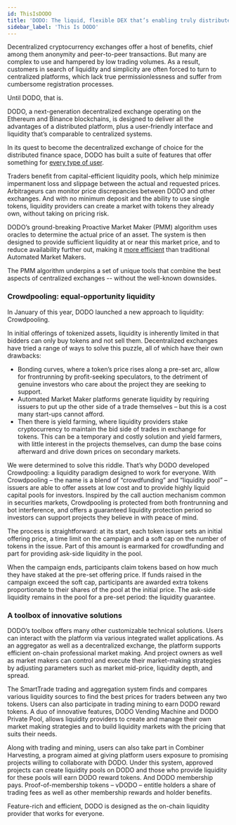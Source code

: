 ```yaml
---
id: ThisIsDODO
title: 'DODO: The liquid, flexible DEX that’s enabling truly distributed finance' 
sidebar_label: 'This Is DODO'
---
```


Decentralized cryptocurrency exchanges offer a host of benefits, chief among them anonymity and peer-to-peer transactions. But many are complex to use and hampered by low trading volumes. As a result, customers in search of liquidity and simplicity are often forced to turn to centralized platforms, which lack true permissionlessness and suffer from cumbersome registration processes. 

Until DODO, that is. 

DODO, a next-generation decentralized exchange operating on the Ethereum and Binance blockchains, is designed to deliver all the advantages of a distributed platform, plus a user-friendly interface and liquidity that’s comparable to centralized systems. 

In its quest to become the decentralized exchange of choice for the distributed finance space, DODO has built a suite of features that offer something for [every type of user](https://dodoex.github.io/docs/docs/whitepaper/). 

Traders benefit from capital-efficient liquidity pools, which help minimize impermanent loss and slippage between the actual and requested prices. Arbitrageurs can monitor price discrepancies between DODO and other exchanges. And with no minimum deposit and the ability to use single tokens, liquidity providers can create a market with tokens they already own, without taking on pricing risk.

DODO’s ground-breaking Proactive Market Maker (PMM) algorithm uses oracles to determine the actual price of an asset. The system is then designed to provide sufficient liquidity at or near this market price, and to reduce availability further out, making it [more efficient](https://www.bsc.news/post/dodo-project-review-a-cunning-edge-on-chain-liquidity-provider) than traditional Automated Market Makers.

The PMM algorithm underpins a set of unique tools that combine the best aspects of centralized exchanges -- without the well-known downsides. 

### Crowdpooling: equal-opportunity liquidity

In January of this year, DODO launched a new approach to liquidity: Crowdpooling.

In initial offerings of tokenized assets, liquidity is inherently limited in that bidders can only buy tokens and not sell them. Decentralized exchanges have tried a range of ways to solve this puzzle, all of which have their own drawbacks:  

- Bonding curves, where a token’s price rises along a pre-set arc, allow for frontrunning by profit-seeking speculators, to the detriment of genuine investors who care about the project they are seeking to support.
- Automated Market Maker platforms generate liquidity by requiring issuers to put up the other side of a trade themselves – but this is a cost many start-ups cannot afford.  
- Then there is yield farming, where liquidity providers stake cryptocurrency to maintain the bid side of trades in exchange for tokens. This can be a temporary and costly solution and yield farmers, with little interest in the projects themselves, can dump the base coins afterward and drive down prices on secondary markets.

We were determined to solve this riddle. That’s why DODO developed Crowdpooling: a liquidity paradigm designed to work for everyone. With Crowdpooling – the name is a blend of “crowdfunding” and “liquidity pool” – issuers are able to offer assets at low cost and to provide highly liquid capital pools for investors. Inspired by the call auction mechanism common in securities markets, Crowdpooling is protected from both frontrunning and bot interference, and offers a guaranteed liquidity protection period so investors can support projects they believe in with peace of mind.

The process is straightforward: at its start, each token issuer sets an initial offering price, a time limit on the campaign and a soft cap on the number of tokens in the issue. Part of this amount is earmarked for crowdfunding and part for providing ask-side liquidity in the pool. 

When the campaign ends, participants claim tokens based on how much they have staked at the pre-set offering price. If funds raised in the campaign exceed the soft cap, participants are awarded extra tokens proportionate to their shares of the pool at the initial price. The ask-side liquidity remains in the pool for a pre-set period: the liquidity guarantee.

### A toolbox of innovative solutions

DODO’s toolbox offers many other customizable technical solutions. Users can interact with the platform via various integrated wallet applications. As an aggregator as well as a decentralized exchange, the platform supports efficient on-chain professional market making. And project owners as well as market makers can control and execute their market-making strategies by adjusting parameters such as market mid-price, liquidity depth, and spread. 

The SmartTrade trading and aggregation system finds and compares various liquidity sources to find the best prices for traders between any two tokens. Users can also participate in trading mining to earn DODO reward tokens. A duo of innovative features, DODO Vending Machine and DODO Private Pool, allows liquidity providers to create and manage their own market making strategies and to build liquidity markets with the pricing that suits their needs.

Along with trading and mining, users can also take part in Combiner Harvesting, a program aimed at giving platform users exposure to promising projects willing to collaborate with DODO. Under this system, approved projects can create liquidity pools on DODO and those who provide liquidity for these pools will earn DODO reward tokens. And DODO membership pays. Proof-of-membership tokens – vDODO – entitle holders a share of trading fees as well as other membership rewards and holder benefits.

Feature-rich and efficient, DODO is designed as the on-chain liquidity provider that works for everyone. 

